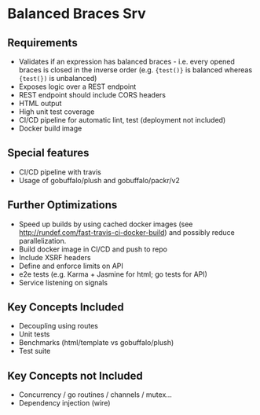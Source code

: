 # Balanced Braces Srv

## Requirements

- Validates if an expression has balanced braces - i.e. every opened braces is closed in the inverse order (e.g. `{test()}` is balanced whereas `{test(})` is unbalanced)
- Exposes logic over a REST endpoint
- REST endpoint should include CORS headers
- HTML output
- High unit test coverage
- CI/CD pipeline for automatic lint, test (deployment not included)
- Docker build image

## Special features

- CI/CD pipeline with travis
- Usage of gobuffalo/plush and gobuffalo/packr/v2

## Further Optimizations

- Speed up builds by using cached docker images (see <http://rundef.com/fast-travis-ci-docker-build>) and possibly reduce parallelization.
- Build docker image in CI/CD and push to repo
- Include XSRF headers
- Define and enforce limits on API
- e2e tests (e.g. Karma + Jasmine for html; go tests for API)
- Service listening on signals

## Key Concepts Included

- Decoupling using routes
- Unit tests
- Benchmarks (html/template vs gobuffalo/plush)
- Test suite

## Key Concepts not Included

- Concurrency / go routines / channels / mutex...
- Dependency injection (wire)
